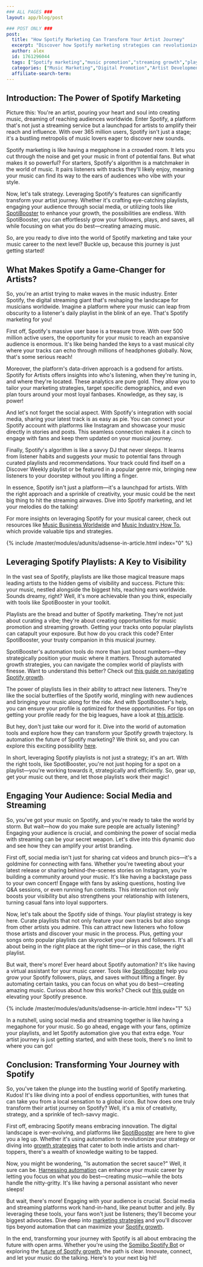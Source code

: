 ```yaml
---
### ALL PAGES ###
layout: app/blog/post

### POST ONLY ###
post:
  title: "How Spotify Marketing Can Transform Your Artist Journey"
  excerpt: "Discover how Spotify marketing strategies can revolutionize your music career and amplify your reach to a global audience."
  author: alex
  id: 1761296044
  tags: ["Spotify marketing","music promotion","streaming growth","playlist strategy","artist branding"]
  categories: ["Music Marketing","Digital Promotion","Artist Development"]
  affiliate-search-term: 
---
```


## Introduction: The Power of Spotify Marketing

Picture this: You're an artist, pouring your heart and soul into creating music, dreaming of reaching audiences worldwide. Enter Spotify, a platform that's not just a streaming service but a launchpad for artists to amplify their reach and influence. With over 365 million users, Spotify isn't just a stage; it's a bustling metropolis of music lovers eager to discover new sounds.

Spotify marketing is like having a megaphone in a crowded room. It lets you cut through the noise and get your music in front of potential fans. But what makes it so powerful? For starters, Spotify's algorithm is a matchmaker in the world of music. It pairs listeners with tracks they'll likely enjoy, meaning your music can find its way to the ears of audiences who vibe with your style.

Now, let's talk strategy. Leveraging Spotify's features can significantly transform your artist journey. Whether it's crafting eye-catching playlists, engaging your audience through social media, or utilizing tools like [SpotiBooster](https://spotibooster.com) to enhance your growth, the possibilities are endless. With SpotiBooster, you can effortlessly grow your followers, plays, and saves, all while focusing on what you do best—creating amazing music. 

So, are you ready to dive into the world of Spotify marketing and take your music career to the next level? Buckle up, because this journey is just getting started!

## What Makes Spotify a Game-Changer for Artists?

So, you're an artist trying to make waves in the music industry. Enter Spotify, the digital streaming giant that's reshaping the landscape for musicians worldwide. Imagine a platform where your music can leap from obscurity to a listener's daily playlist in the blink of an eye. That's Spotify marketing for you!

First off, Spotify's massive user base is a treasure trove. With over 500 million active users, the opportunity for your music to reach an expansive audience is enormous. It's like being handed the keys to a vast musical city where your tracks can echo through millions of headphones globally. Now, that's some serious reach!

Moreover, the platform's data-driven approach is a godsend for artists. Spotify for Artists offers insights into who's listening, when they're tuning in, and where they're located. These analytics are pure gold. They allow you to tailor your marketing strategies, target specific demographics, and even plan tours around your most loyal fanbases. Knowledge, as they say, is power!

And let's not forget the social aspect. With Spotify's integration with social media, sharing your latest track is as easy as pie. You can connect your Spotify account with platforms like Instagram and showcase your music directly in stories and posts. This seamless connection makes it a cinch to engage with fans and keep them updated on your musical journey.

Finally, Spotify's algorithm is like a savvy DJ that never sleeps. It learns from listener habits and suggests your music to potential fans through curated playlists and recommendations. Your track could find itself on a Discover Weekly playlist or be featured in a popular genre mix, bringing new listeners to your doorstep without you lifting a finger.

In essence, Spotify isn't just a platform—it's a launchpad for artists. With the right approach and a sprinkle of creativity, your music could be the next big thing to hit the streaming airwaves. Dive into Spotify marketing, and let your melodies do the talking!

For more insights on leveraging Spotify for your musical career, check out resources like [Music Business Worldwide](https://www.musicbusinessworldwide.com/) and [Music Industry How To](https://www.musicindustryhowto.com/), which provide valuable tips and strategies.

{% include /master/modules/adunits/adsense-in-article.html index="0" %}

## Leveraging Spotify Playlists: A Key to Visibility

In the vast sea of Spotify, playlists are like those magical treasure maps leading artists to the hidden gems of visibility and success. Picture this: your music, nestled alongside the biggest hits, reaching ears worldwide. Sounds dreamy, right? Well, it's more achievable than you think, especially with tools like SpotiBooster in your toolkit.

Playlists are the bread and butter of Spotify marketing. They're not just about curating a vibe; they're about creating opportunities for music promotion and streaming growth. Getting your tracks onto popular playlists can catapult your exposure. But how do you crack this code? Enter SpotiBooster, your trusty companion in this musical journey.

SpotiBooster's automation tools do more than just boost numbers—they strategically position your music where it matters. Through automated growth strategies, you can navigate the complex world of playlists with finesse. Want to understand this better? Check out [this guide on navigating Spotify growth](https://spotibooster.com/blog/from-plays-to-playlist-spots-navigating-spotify-growth-with-automation).

The power of playlists lies in their ability to attract new listeners. They're like the social butterflies of the Spotify world, mingling with new audiences and bringing your music along for the ride. And with SpotiBooster's help, you can ensure your profile is optimized for these opportunities. For tips on getting your profile ready for the big leagues, have a look at [this article](https://spotibooster.com/blog/is-your-spotify-profile-ready-for-the-big-time).

But hey, don't just take our word for it. Dive into the world of automation tools and explore how they can transform your Spotify growth trajectory. Is automation the future of Spotify marketing? We think so, and you can explore this exciting possibility [here](https://spotibooster.com/blog/are-automation-tools-the-future-of-spotify-marketing).

In short, leveraging Spotify playlists is not just a strategy; it's an art. With the right tools, like SpotiBooster, you're not just hoping for a spot on a playlist—you're working towards it, strategically and efficiently. So, gear up, get your music out there, and let those playlists work their magic!

## Engaging Your Audience: Social Media and Streaming

So, you've got your music on Spotify, and you're ready to take the world by storm. But wait—how do you make sure people are actually listening? Engaging your audience is crucial, and combining the power of social media with streaming can be your secret weapon. Let's dive into this dynamic duo and see how they can amplify your artist branding.

First off, social media isn't just for sharing cat videos and brunch pics—it's a goldmine for connecting with fans. Whether you're tweeting about your latest release or sharing behind-the-scenes stories on Instagram, you're building a community around your music. It's like having a backstage pass to your own concert! Engage with fans by asking questions, hosting live Q&A sessions, or even running fun contests. This interaction not only boosts your visibility but also strengthens your relationship with listeners, turning casual fans into loyal supporters.

Now, let's talk about the Spotify side of things. Your playlist strategy is key here. Curate playlists that not only feature your own tracks but also songs from other artists you admire. This can attract new listeners who follow those artists and discover your music in the process. Plus, getting your songs onto popular playlists can skyrocket your plays and followers. It's all about being in the right place at the right time—or in this case, the right playlist.

But wait, there's more! Ever heard about Spotify automation? It's like having a virtual assistant for your music career. Tools like [SpotiBooster](https://spotibooster.com/blog/is-it-time-to-embrace-spotify-automation-for-your-music-career) help you grow your Spotify followers, plays, and saves without lifting a finger. By automating certain tasks, you can focus on what you do best—creating amazing music. Curious about how this works? Check out [this guide](https://spotibooster.com/blog/why-spotify-marketing-is-essential-for-emerging-musicians) on elevating your Spotify presence.

{% include /master/modules/adunits/adsense-in-article.html index="1" %}

In a nutshell, using social media and streaming together is like having a megaphone for your music. So go ahead, engage with your fans, optimize your playlists, and let Spotify automation give you that extra edge. Your artist journey is just getting started, and with these tools, there's no limit to where you can go!

## Conclusion: Transforming Your Journey with Spotify

So, you've taken the plunge into the bustling world of Spotify marketing. Kudos! It's like diving into a pool of endless opportunities, with tunes that can take you from a local sensation to a global icon. But how does one truly transform their artist journey on Spotify? Well, it's a mix of creativity, strategy, and a sprinkle of tech-savvy magic.

First off, embracing Spotify means embracing innovation. The digital landscape is ever-evolving, and platforms like [SpotiBooster](https://spotibooster.com) are here to give you a leg up. Whether it's using automation to revolutionize your strategy or diving into [growth strategies](https://spotibooster.com/blog/from-independents-to-icons-spotify-growth-strategies-for-all) that cater to both indie artists and chart-toppers, there's a wealth of knowledge waiting to be tapped.

Now, you might be wondering, "Is automation the secret sauce?" Well, it sure can be. [Harnessing automation](https://spotibooster.com/blog/can-automation-revolutionize-your-spotify-marketing-strategy) can enhance your music career by letting you focus on what you do best—creating music—while the bots handle the nitty-gritty. It's like having a personal assistant who never sleeps!

But wait, there's more! Engaging with your audience is crucial. Social media and streaming platforms work hand-in-hand, like peanut butter and jelly. By leveraging these tools, your fans won't just be listeners; they'll become your biggest advocates. Dive deep into [marketing strategies](https://spotibooster.com/blog/unlocking-your-spotify-potential-a-deep-dive-into-marketing-strategies) and you'll discover tips beyond automation that can maximize your [Spotify growth](https://spotibooster.com/blog/maximizing-spotify-growth-tips-beyond-automation).

In the end, transforming your journey with Spotify is all about embracing the future with open arms. Whether you're using the [Somiibo Spotify Bot](https://spotibooster.com/blog/how-to-use-somiibo-for-enhanced-spotify-growth) or exploring the [future of Spotify growth](https://spotibooster.com/blog/the-future-of-spotify-growth-embracing-automation-for-success), the path is clear. Innovate, connect, and let your music do the talking. Here's to your next big hit!

